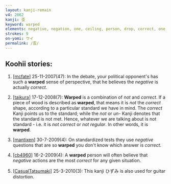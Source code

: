 ```yaml
---
layout: kanji-remain
v4: 2862
kanji: 歪
keyword: warped
elements: negative, negation, one, ceiling, person, drop, correct, one, ceiling, stop, footprint
strokes: 9
on-yomi: ワイ
permalink: /歪/
---
```


## Koohii stories: 

1) [<a href="http://kanji.koohii.com/profile/mcfate">mcfate</a>] 25-11-2007(47): In the debate, your political opponent&#039;s has such a <strong>warped</strong> sense of perspective, that he believes the <em>negative</em> is actually <em>correct</em>.

2) [<a href="http://kanji.koohii.com/profile/taikura">taikura</a>] 17-12-2008(7): <strong>Warped</strong> is a combination of <em>not</em> and <em>correct</em>. If a piece of wood is described as<strong> warped</strong>, that means it is <em>not</em> the <em>correct</em> shape, according to a particular standard we have in mind. The <em>correct</em> Kanji points us to the standard; while the <em>not</em> or <em>un-</em> Kanji denotes that the standard is not met. Hence, whatever we are talking about is not standard - i.e. it is <em>not correct</em> or <em>not regular</em>. In other words, it is<strong> warped</strong>.

3) [<a href="http://kanji.koohii.com/profile/mantixen">mantixen</a>] 30-7-2009(4): On standardized tests they use <em>negative</em> questions that are so<strong> warped</strong> you don&#039;t know which answer is <em>correct</em>.

4) [<a href="http://kanji.koohii.com/profile/cb4960">cb4960</a>] 16-2-2009(4): A <strong>warped</strong> person will often believe that <em>negative</em> actions are the most <em>correct</em> for any given situation.

5) [<a href="http://kanji.koohii.com/profile/CasualTatsumaki">CasualTatsumaki</a>] 25-3-2010(3): This kanji ひずみ is also used for guitar distortion.

